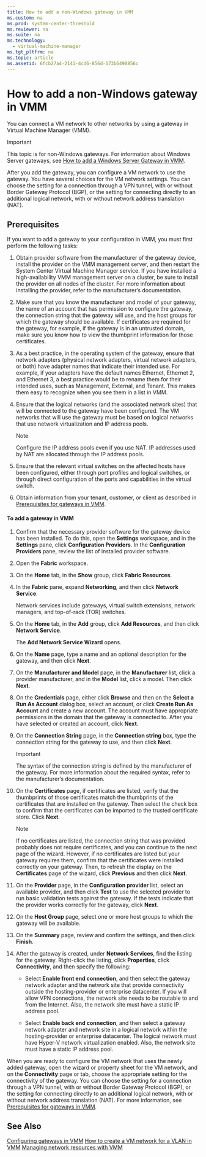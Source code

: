 ```yaml
---
title: How to add a non-Windows gateway in VMM
ms.custom: na
ms.prod: system-center-threshold
ms.reviewer: na
ms.suite: na
ms.technology: 
  - virtual-machine-manager
ms.tgt_pltfrm: na
ms.topic: article
ms.assetid: 6fcb27a4-2141-4cd6-856d-173b6490856c
---
```

# How to add a non-Windows gateway in VMM
You can connect a VM network to other networks by using a gateway in Virtual Machine Manager (VMM).

> [!IMPORTANT]
> This topic is for non-Windows gateways. For information about Windows Server gateways, see [How to add a Windows Server Gateway in VMM](How-to-add-a-Windows-Server-Gateway-in-VMM.md).

After you add the gateway, you can configure a VM network to use the gateway. You have several choices for the VM network settings. You can choose the setting for a connection through a VPN tunnel, with or without Border Gateway Protocol (BGP), or the setting for connecting directly to an additional logical network, with or without network address translation (NAT).

## Prerequisites
If you want to add a gateway to your configuration in VMM, you must first perform the following tasks:

1.  Obtain provider software from the manufacturer of the gateway device, install the provider on the VMM management server, and then restart the System Center Virtual Machine Manager service. If you have installed a high-availability VMM management server on a cluster, be sure to install the provider on all nodes of the cluster. For more information about installing the provider, refer to the manufacturer’s documentation.

2.  Make sure that you know the manufacturer and model of your gateway, the name of an account that has permission to configure the gateway, the connection string that the gateway will use, and the host groups for which the gateway should be available. If certificates are required for the gateway, for example, if the gateway is in an untrusted domain, make sure you know how to view the thumbprint information for those certificates.

3.  As a best practice, in the operating system of the gateway, ensure that network adapters (physical network adapters, virtual network adapters, or both) have adapter names that indicate their intended use. For example, if your adapters have the default names Ethernet, Ethernet 2, and Ethernet 3, a best practice would be to rename them for their intended uses, such as Management, External, and Tenant. This makes them easy to recognize when you see them in a list in VMM.

4.  Ensure that the logical networks (and the associated network sites) that will be connected to the gateway have been configured. The VM networks that will use the gateway must be based on logical networks that use network virtualization and IP address pools.

    > [!NOTE]
    > Configure the IP address pools even if you use NAT. IP addresses used by NAT are allocated through the IP address pools.

5.  Ensure that the relevant virtual switches on the affected hosts have been configured, either through port profiles and logical switches, or through direct configuration of the ports and capabilities in the virtual switch.

6.  Obtain information from your tenant, customer, or client as described in [Prerequisites for gateways in VMM](Prerequisites-for-gateways-in-VMM.md).

#### To add a gateway in VMM

1.  Confirm that the necessary provider software for the gateway device has been installed. To do this, open the **Settings** workspace, and in the **Settings** pane, click **Configuration Providers**. In the **Configuration Providers** pane, review the list of installed provider software.

2.  Open the **Fabric** workspace.

3.  On the **Home** tab, in the **Show** group, click **Fabric Resources**.

4.  In the **Fabric** pane, expand **Networking**, and then click **Network Service**.

    Network services include gateways, virtual switch extensions, network managers, and top-of-rack (TOR) switches.

5.  On the **Home** tab, in the **Add** group, click **Add Resources**, and then click **Network Service**.

    The **Add Network Service Wizard** opens.

6.  On the **Name** page, type a name and an optional description for the gateway, and then click **Next**.

7.  On the **Manufacturer and Model** page, in the **Manufacturer** list, click a provider manufacturer, and in the **Model** list, click a model. Then click **Next**.

8.  On the **Credentials** page, either click **Browse** and then on the **Select a Run As Account** dialog box, select an account, or click **Create Run As Account** and create a new account. The account must have appropriate permissions in the domain that the gateway is connected to. After you have selected or created an account, click **Next**.

9. On the **Connection String** page, in the **Connection string** box, type the connection string for the gateway to use, and then click **Next**.

    > [!IMPORTANT]
    > The syntax of the connection string is defined by the manufacturer of the gateway. For more information about the required syntax, refer to the manufacturer’s documentation.

10. On the **Certificates** page, if certificates are listed, verify that the thumbprints of those certificates match the thumbprints of the certificates that are installed on the gateway. Then select the check box to confirm that the certificates can be imported to the trusted certificate store. Click **Next**.

    > [!NOTE]
    > If no certificates are listed, the connection string that was provided probably does not require certificates, and you can continue to the next page of the wizard. However, if no certificates are listed but your gateway requires them, confirm that the certificates were installed correctly on your gateway. Then, to refresh the display on the **Certificates** page of the wizard, click **Previous** and then click **Next**.

11. On the **Provider** page, in the **Configuration provider** list, select an available provider, and then click **Test** to use the selected provider to run basic validation tests against the gateway. If the tests indicate that the provider works correctly for the gateway, click **Next**.

12. On the **Host Group** page, select one or more host groups to which the gateway will be available.

13. On the **Summary** page, review and confirm the settings, and then click **Finish**.

14. After the gateway is created, under **Network Services**, find the listing for the gateway. Right-click the listing, click **Properties**, click **Connectivity**, and then specify the following:

    -   Select **Enable front end connection**, and then select the gateway network adapter and the network site that provide connectivity outside the hosting-provider or enterprise datacenter. If you will allow VPN connections, the network site needs to be routable to and from the Internet. Also, the network site must have a static IP address pool.

    -   Select **Enable back end connection**, and then select a gateway network adapter and network site in a logical network within the hosting-provider or enterprise datacenter. The logical network must have Hyper-V network virtualization enabled. Also, the network site must have a static IP address pool.

When you are ready to configure the VM network that uses the newly added gateway, open the wizard or property sheet for the VM network, and on the **Connectivity** page or tab, choose the appropriate setting for the connectivity of the gateway. You can choose the setting for a connection through a VPN tunnel, with or without Border Gateway Protocol (BGP), or the setting for connecting directly to an additional logical network, with or without network address translation (NAT). For more information, see [Prerequisites for gateways in VMM](Prerequisites-for-gateways-in-VMM.md).

## See Also
[Configuring gateways in VMM](Configuring-gateways-in-VMM.md)
[How to create a VM network for a VLAN in VMM](How-to-create-a-VM-network-for-a-VLAN-in-VMM.md)
[Managing network resources with VMM](Managing-network-resources-with-VMM.md)


